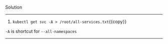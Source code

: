 Solution

---

1. `kubectl get svc -A > /root/all-services.txt`{{copy}}

`-A` is shortcut for `--all-namespaces`

---
<br/>
<br/>
